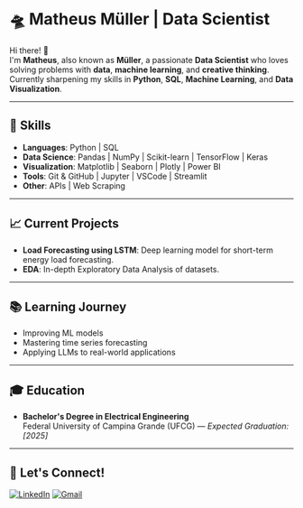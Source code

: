 # 🛸 Matheus Müller | Data Scientist

Hi there! 👋  
I'm **Matheus**, also known as **Müller**, a passionate **Data Scientist** who loves solving problems with **data**, **machine learning**, and **creative thinking**.  
Currently sharpening my skills in **Python**, **SQL**, **Machine Learning**, and **Data Visualization**.

---

## 🚀 Skills

- **Languages**: Python | SQL 
- **Data Science**: Pandas | NumPy | Scikit-learn | TensorFlow | Keras
- **Visualization**: Matplotlib | Seaborn | Plotly | Power BI
- **Tools**: Git & GitHub | Jupyter | VSCode | Streamlit
- **Other**: APIs | Web Scraping

---

## 📈 Current Projects

- **Load Forecasting using LSTM**: Deep learning model for short-term energy load forecasting.
- **EDA**: In-depth Exploratory Data Analysis of datasets.

---

## 📚 Learning Journey

- Improving ML models
- Mastering time series forecasting
- Applying LLMs to real-world applications

---

## 🎓 Education

- **Bachelor's Degree in Electrical Engineering**  
  Federal University of Campina Grande (UFCG) — *Expected Graduation: [2025]* 

---

## 🔗 Let's Connect!

[![LinkedIn](https://img.shields.io/badge/-LinkedIn-blue?style=flat-square&logo=linkedin&link=https://linkedin.com/in/yourprofile)](https://linkedin.com/in/matheus-3ms/)
[![Gmail](https://img.shields.io/badge/-Gmail-red?style=flat-square&logo=gmail&logoColor=white&link=mailto:your.email@gmail.com)](mailto:matheusmedeiros.ee@gmail.com)

